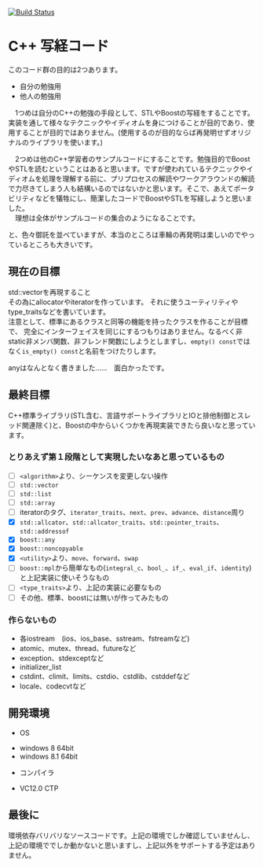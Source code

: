 [![Build Status](https://travis-ci.org/nekko1119/nek.svg?branch=develop)](https://travis-ci.org/nekko1119/nek)

# C++ 写経コード
このコード群の目的は2つあります。

* 自分の勉強用
* 他人の勉強用
  
　1つめは自分のC++の勉強の手段として、STLやBoostの写経をすることです。実装を通して様々なテクニックやイディオムを身につけることが目的であり、使用することが目的ではありません。(使用するのが目的ならば再発明せずオリジナルのライブラリを使います。)  
  
　2つめは他のC++学習者のサンプルコードにすることです。勉強目的でBoostやSTLを読むということはあると思います。ですが使われているテクニックやイディオムを処理を理解する前に、プリプロセスの解読やワークアラウンドの解読で力尽きてしまう人も結構いるのではないかと思います。そこで、あえてポータビリティなどを犠牲にし、簡潔したコードでBoostやSTLを写経しようと思いました。  
　理想は全体がサンプルコードの集合のようになることです。

 と、色々御託を並べていますが、本当のところは車輪の再発明は楽しいのでやっているところも大きいです。

## 現在の目標
std::vectorを再現すること  
その為にallocatorやiteratorを作っています。
それに使うユーティリティやtype_traitsなどを書いています。  
注意として、標準にあるクラスと同等の機能を持ったクラスを作ることが目標で、
完全にインターフェイスを同じにするつもりはありません。なるべく非static非メンバ関数、非フレンド関数にしようとしますし、`empty() const`ではなく`is_empty() const`と名前をつけたりします。

anyはなんとなく書きました……　面白かったです。

## 最終目標
C++標準ライブラリ(STL含む、言語サポートライブラリとIOと排他制御とスレッド関連除く)と、Boostの中からいくつかを再現実装できたら良いなと思っています。

### とりあえず第１段階として実現したいなあと思っているもの

 - [ ] `<algorithm>`より、シーケンスを変更しない操作
 - [ ] `std::vector`
 - [ ] `std::list`
 - [ ] `std::array`
 - [ ] iteratorのタグ、`iterator_traits`、`next`、`prev`、`advance`、`distance`周り　
 - [x] `std::allcator`、`std::allcator_traits`、`std::pointer_traits`、`std::addressof`
 - [x] `boost::any`
 - [x] `boost::noncopyable`
 - [x] `<utility>`より、`move`、`forward`、`swap`
 - [ ] `boost::mpl`から簡単なもの(`integral_c`、`bool_`、`if_`、`eval_if`、`identity`)と上記実装に使いそうなもの
 - [ ] `<type_traits>`より、上記の実装に必要なもの
 - [ ] その他、標準、boostには無いが作ってみたもの

### 作らないもの

 - 各iostream　(ios、ios_base、sstream、fstreamなど)
 - atomic、mutex、thread、futureなど
 - exception、stdexceptなど
 - initializer_list
 - cstdint、climit、limits、cstdio、cstdlib、cstddefなど
 - locale、codecvtなど

## 開発環境
 * OS
  - windows 8 64bit
  - windows 8.1 64bit
 * コンパイラ
  - VC12.0 CTP

## 最後に  
環境依存バリバリなソースコードです。上記の環境でしか確認していませんし、上記の環境ででしか動かないと思いますし、上記以外をサポートする予定はありません。